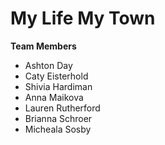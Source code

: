 # My Life My Town

**Team Members**

- Ashton Day
- Caty Eisterhold
- Shivia Hardiman
- Anna Maikova
- Lauren Rutherford
- Brianna Schroer
- Micheala Sosby
